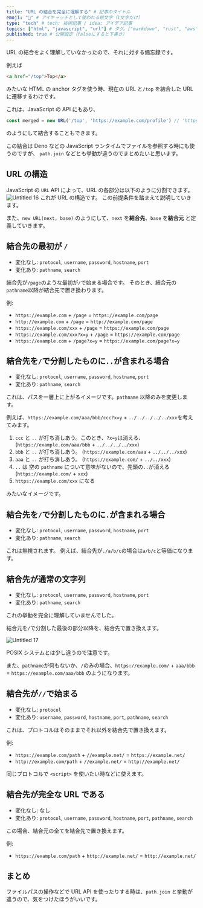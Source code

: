 ```yaml
---
title: "URL の結合を完全に理解する" # 記事のタイトル
emoji: "🔗" # アイキャッチとして使われる絵文字（1文字だけ）
type: "tech" # tech: 技術記事 / idea: アイデア記事
topics: ["html", "javascript", "url"] # タグ。["markdown", "rust", "aws"]のように指定する
published: true # 公開設定（falseにすると下書き）
---
```

URL の結合をよく理解していなかったので、それに対する備忘録です。

例えば
```html
<a href="/top">Top</a>
```
みたいな HTML の anchor タグを使う時、現在の URL と`/top` を結合した URL に遷移するわけです。

これは、JavaScript の API にもあり、
```js
const merged = new URL('/top', 'https://example.com/profile') // 'https://example.com/top'
```
のようにして結合することもできます。

この結合は Deno などの JavaScript ランタイムでファイルを参照する時にも使うのですが、 `path.join` などとも挙動が違うのでまとめたいと思います。

## URL の構造
JavaScript の `URL` API によって、URL の各部分は以下のように分割できます。
![Untitled 16](https://github.com/user-attachments/assets/c01c8772-73c0-4860-aca1-36eef60a6ece)
これが URL の構造です。
この前提条件を踏まえて説明していきます。

また、`new URL(next, base)` のようにして、`next` を**結合先**、`base` を**結合元** と定義していきます。

## 結合先の最初が `/`
* 変化なし: `protocol`, `username`, `password`, `hostname`, `port`
* 変化あり: `pathname`, `search`

結合先が`/page`のような最初が`/`で始まる場合です。
そのとき、結合元の`pathname`以降が結合先で置き換わります。

例:
* `https://example.com` + `/page` = `https://example.com/page`
* `http://example.com` + `/page` = `http://example.com/page`
* `https://example.com/xxx` + `/page` = `https://example.com/page`
* `https://example.com/xxx?x=y` + `/page` = `https://example.com/page`
* `https://example.com` + `/page?x=y` = `https://example.com/page?x=y`

## 結合先を`/`で分割したものに`..`が含まれる場合
* 変化なし: `protocol`, `username`, `password`, `hostname`, `port`
* 変化あり: `pathname`, `search`

これは、パスを一層上に上がるイメージです。`pathname` 以降のみを変更します。

例えば、`https://example.com/aaa/bbb/ccc?x=y` + `../../../../../xxx`を考えてみます。

1. `ccc` と `..` が打ち消しあう。このとき、`?x=y`は消える、
(`https://example.com/aaa/bbb` + `../../../../xxx`)
2. `bbb` と `..` が打ち消しあう。
(`https://example.com/aaa` + `../../../xxx`)
3. `aaa` と `..` が打ち消しあう。
(`https://example.com/` + `../../xxx`)
4. `..` は 空の `pathname` について意味がないので、先頭の`..`が消える
(`https://example.com/` + `xxx`)
5. `https://example.com/xxx` になる

みたいなイメージです。

## 結合先を`/`で分割したものに`.`が含まれる場合
* 変化なし: `protocol`, `username`, `password`, `hostname`, `port`
* 変化あり: `pathname`, `search`

これは無視されます。
例えば、結合先が`./a/b/c`の場合は`a/b/c`と等価になります。

## 結合先が通常の文字列
* 変化なし: `protocol`, `username`, `password`, `hostname`, `port`
* 変化あり: `pathname`, `search`

これの挙動を完全に理解していませんでした。

結合元を`/`で分割した最後の部分以降を、結合先で置き換えます。

![Untitled 17](https://github.com/user-attachments/assets/23e22a74-0beb-498c-86ed-5b8dc10af911)

POSIX システムとは少し違うので注意です。

また、`pathname`が何もないか、`/`のみの場合、`https://example.com/` + `aaa/bbb` = `https://example.com/aaa/bbb` のようになります。

## 結合先が`//`で始まる
* 変化なし: `protocol` 
* 変化あり: `username`, `password`, `hostname`, `port`, `pathname`, `search`

これは、プロトコルはそのままでそれ以外を結合先で置き換えます。

例:
* `https://example.com/path` + `//example.net/` = `https://example.net/`
* `http://example.com/path` + `//example.net/` = `http://example.net/`

同じプロトコルで `<script>` を使いたい時などに使えます。

## 結合先が完全な URL である
* 変化なし: なし
* 変化あり: `protocol`, `username`, `password`, `hostname`, `port`, `pathname`, `search`

この場合、結合元の全てを結合先で置き換えます。

例:
* `https://example.com/path` + `http://example.net/` = `http://example.net/`

## まとめ
ファイルパスの操作などで URL API を使ったりする時は、`path.join` と挙動が違うので、気をつけたほうがいいです。

